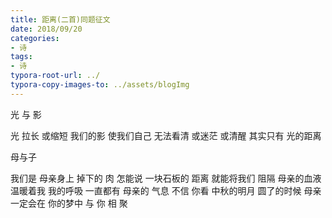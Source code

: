 ```yaml
---
title: 距离(二首)同题征文 
date: 2018/09/20
categories: 
- 诗 
tags: 
- 诗
typora-root-url: ../
typora-copy-images-to: ../assets/blogImg
---
```


光 与 影


光
拉长 或缩短 
我们的影
使我们自己
无法看清
或迷茫 或清醒
其实只有
光的距离


母与子

我们是
母亲身上
掉下的
肉
怎能说
一块石板的
距离
就能将我们
阻隔
母亲的血液
温暖着我
我的呼吸
一直都有
母亲的
气息
不信 你看
中秋的明月
圆了的时候
母亲 一定会在
你的梦中
与 你 相 聚
